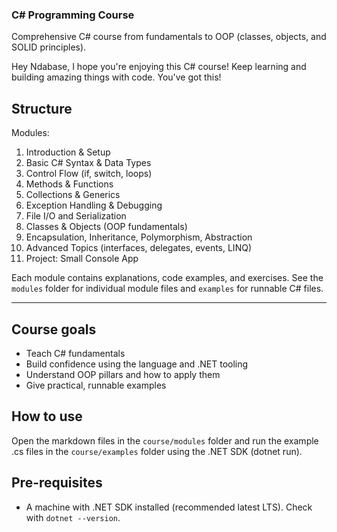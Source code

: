### C# Programming Course

Comprehensive C# course from fundamentals to OOP (classes, objects, and SOLID principles).

Hey Ndabase, I hope you're enjoying this C# course! Keep learning and building amazing things with code. You've got this!

Structure
-------

Modules:

1. Introduction & Setup
2. Basic C# Syntax & Data Types
3. Control Flow (if, switch, loops)
4. Methods & Functions
5. Collections & Generics
6. Exception Handling & Debugging
7. File I/O and Serialization
8. Classes & Objects (OOP fundamentals)
9. Encapsulation, Inheritance, Polymorphism, Abstraction
10. Advanced Topics (interfaces, delegates, events, LINQ)
11. Project: Small Console App


Each module contains explanations, code examples, and exercises. See the `modules` folder for individual module files and `examples` for runnable C# files.

---

Course goals
------------

- Teach C# fundamentals
- Build confidence using the language and .NET tooling
- Understand OOP pillars and how to apply them
- Give practical, runnable examples

How to use
----------

Open the markdown files in the `course/modules` folder and run the example .cs files in the `course/examples` folder using the .NET SDK (dotnet run).

Pre-requisites
-------------

- A machine with .NET SDK installed (recommended latest LTS). Check with `dotnet --version`.

